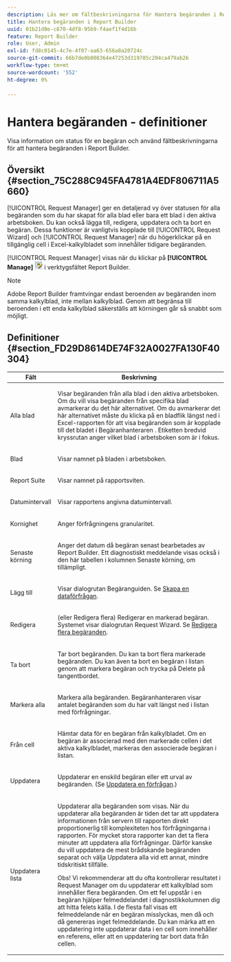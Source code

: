 ```yaml
---
description: Läs mer om fältbeskrivningarna för Hantera begäranden i Report Builder.
title: Hantera begäranden i Report Builder
uuid: 01b21d0e-c870-4df8-95b9-f4aef1f4d16b
feature: Report Builder
role: User, Admin
exl-id: fd8c0145-4c7e-4f07-aa63-656a8a20724c
source-git-commit: 66b7de0b008364e47253d319785c204ca479ab26
workflow-type: tm+mt
source-wordcount: '552'
ht-degree: 0%

---
```


# Hantera begäranden - definitioner

Visa information om status för en begäran och använd fältbeskrivningarna för att hantera begäranden i Report Builder.

## Översikt {#section_75C288C945FA4781A4EDF806711A5660}

[!UICONTROL Request Manager] ger en detaljerad vy över statusen för alla begäranden som du har skapat för alla blad eller bara ett blad i den aktiva arbetsboken. Du kan också lägga till, redigera, uppdatera och ta bort en begäran. Dessa funktioner är vanligtvis kopplade till [!UICONTROL Request Wizard] och [!UICONTROL Request Manager] när du högerklickar på en tillgänglig cell i Excel-kalkylbladet som innehåller tidigare begäranden.

[!UICONTROL Request Manager] visas när du klickar på **[!UICONTROL Manage]** ![](assets/edit_request.gif) i verktygsfältet Report Builder.

>[!NOTE]
>
>Adobe Report Builder framtvingar endast beroenden av begäranden inom samma kalkylblad, inte mellan kalkylblad. Genom att begränsa till beroenden i ett enda kalkylblad säkerställs att körningen går så snabbt som möjligt.

## Definitioner {#section_FD29D8614DE74F32A0027FA130F40304}

<table id="table_0880204181074BDBBA37E3DF2972A672"> 
 <thead> 
  <tr> 
   <th colname="col1" class="entry"> Fält </th> 
   <th colname="col2" class="entry"> Beskrivning </th> 
  </tr> 
 </thead>
 <tbody> 
  <tr> 
   <td colname="col1"> <p>Alla blad </p> </td> 
   <td colname="col2"> <p>Visar begäranden från alla blad i den aktiva arbetsboken. Om du vill visa begäranden från specifika blad avmarkerar du det här alternativet. Om du avmarkerar det här alternativet måste du klicka på en bladflik längst ned i Excel-rapporten för att visa begäranden som är kopplade till det bladet i <span class="wintitle"> Begäranhanteraren </span>. Etiketten bredvid kryssrutan anger vilket blad i arbetsboken som är i fokus. </p> </td> 
  </tr> 
  <tr> 
   <td colname="col1"> <p>Blad </p> </td> 
   <td colname="col2"> <p>Visar namnet på bladen i arbetsboken. </p> </td> 
  </tr> 
  <tr> 
   <td colname="col1"> <p>Report Suite </p> </td> 
   <td colname="col2"> <p>Visar namnet på rapportsviten. </p> </td> 
  </tr> 
  <tr> 
   <td colname="col1"> <p>Datumintervall </p> </td> 
   <td colname="col2"> <p>Visar rapportens angivna datumintervall. </p> </td> 
  </tr> 
  <tr> 
   <td colname="col1"> <p>Kornighet </p> </td> 
   <td colname="col2"> <p>Anger förfrågningens granularitet. </p> </td> 
  </tr> 
  <tr> 
   <td colname="col1"> <p> Senaste körning </p> </td> 
   <td colname="col2"> <p>Anger det datum då begäran senast bearbetades av Report Builder. Ett diagnostiskt meddelande visas också i den här tabellen i kolumnen <span class="wintitle"> Senaste körning</span>, om tillämpligt. </p> </td> 
  </tr> 
  <tr> 
   <td colname="col1"> <p>Lägg till </p> </td> 
   <td colname="col2"> <p>Visar dialogrutan Begäranguiden. Se <a href="/help/analyze/report-builder/data-requests/t-create-a-data-request.md"   > Skapa en dataförfrågan</a>. </p> </td> 
  </tr> 
  <tr> 
   <td colname="col1"> <p>Redigera </p> </td> 
   <td colname="col2"> <p> (eller Redigera flera) Redigerar en markerad begäran. Systemet visar dialogrutan <span class="wintitle"> Request Wizard</span>. Se <a href="/help/analyze/report-builder/manage-requests/t-edit-multiple-requests.md"   > Redigera flera begäranden</a>. </p> </td> 
  </tr> 
  <tr> 
   <td colname="col1"> <p>Ta bort </p> </td> 
   <td colname="col2"> <p>Tar bort begäranden. Du kan ta bort flera markerade begäranden. Du kan även ta bort en begäran i listan genom att markera begäran och trycka på Delete på tangentbordet. </p> </td> 
  </tr> 
  <tr> 
   <td colname="col1"> <p> Markera alla </p> </td> 
   <td colname="col2"> <p>Markera alla begäranden. <span class="wintitle"> Begäranhanteraren </span> visar antalet begäranden som du har valt längst ned i listan med förfrågningar. </p> </td> 
  </tr> 
  <tr> 
   <td colname="col1"> <p>Från cell </p> </td> 
   <td colname="col2"> <p>Hämtar data för en begäran från kalkylbladet. Om en begäran är associerad med den markerade cellen i det aktiva kalkylbladet, markeras den associerade begäran i listan. </p> </td> 
  </tr> 
  <tr> 
   <td colname="col1"> <p> Uppdatera </p> </td> 
   <td colname="col2"> <p>Uppdaterar en enskild begäran eller ett urval av begäranden. (Se <a href="/help/analyze/report-builder/manage-requests/t-refresh-a-request.md"   > Uppdatera en förfrågan</a>.) </p> </td> 
  </tr> 
  <tr> 
   <td colname="col1"> <p>Uppdatera lista </p> </td> 
   <td colname="col2"> <p>Uppdaterar alla begäranden som visas. När du uppdaterar alla begäranden är tiden det tar att uppdatera informationen från servern till rapporten direkt proportionerlig till komplexiteten hos förfrågningarna i rapporten. För mycket stora rapporter kan det ta flera minuter att uppdatera alla förfrågningar. Därför kanske du vill uppdatera de mest brådskande begäranden separat och välja <span class="wintitle"> Uppdatera alla</span> vid ett annat, mindre tidskritiskt tillfälle. </p> <p> <p>Obs! Vi rekommenderar att du ofta kontrollerar resultatet i <span class="wintitle"> Request Manager</span> om du uppdaterar ett kalkylblad som innehåller flera begäranden. Om ett fel uppstår i en begäran hjälper felmeddelandet i diagnostikkolumnen dig att hitta felets källa. I de flesta fall visas ett felmeddelande när en begäran misslyckas, men då och då genereras inget felmeddelande. Du kan märka att en uppdatering inte uppdaterar data i en cell som innehåller en referens, eller att en uppdatering tar bort data från cellen. </p> </p> </td> 
  </tr> 
 </tbody> 
</table>

